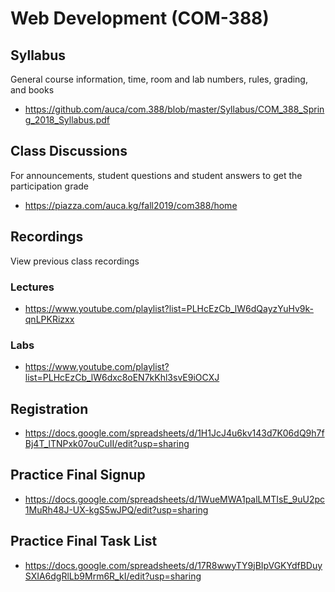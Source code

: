 # Web Development (COM-388)

## Syllabus

General course information, time, room and lab numbers, rules, grading, and
books

* <https://github.com/auca/com.388/blob/master/Syllabus/COM_388_Spring_2018_Syllabus.pdf>

## Class Discussions

For announcements, student questions and student answers to get the
participation grade

* <https://piazza.com/auca.kg/fall2019/com388/home>

## Recordings

View previous class recordings

### Lectures

* <https://www.youtube.com/playlist?list=PLHcEzCb_lW6dQayzYuHv9k-qnLPKRizxx>

### Labs

* <https://www.youtube.com/playlist?list=PLHcEzCb_lW6dxc8oEN7kKhl3svE9iOCXJ>

## Registration

* <https://docs.google.com/spreadsheets/d/1H1JcJ4u6kv143d7K06dQ9h7fBj4T_lTNPxk07ouCuII/edit?usp=sharing>

## Practice Final Signup

* <https://docs.google.com/spreadsheets/d/1WueMWA1palLMTIsE_9uU2pc1MuRh48J-UX-kgS5wJPQ/edit?usp=sharing>

## Practice Final Task List

* <https://docs.google.com/spreadsheets/d/17R8wwyTY9jBIpVGKYdfBDuySXIA6dgRlLb9Mrm6R_kI/edit?usp=sharing>
